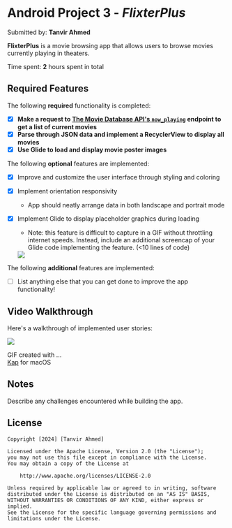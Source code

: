 # Android Project 3 - *FlixterPlus*

Submitted by: **Tanvir Ahmed**

**FlixterPlus** is a movie browsing app that allows users to browse movies currently playing in theaters.

Time spent: **2** hours spent in total

## Required Features

The following **required** functionality is completed:

- [X] **Make a request to [The Movie Database API's `now_playing`](https://developers.themoviedb.org/3/movies/get-now-playing) endpoint to get a list of current movies**
- [X] **Parse through JSON data and implement a RecyclerView to display all movies**
- [X] **Use Glide to load and display movie poster images**

The following **optional** features are implemented:

- [X] Improve and customize the user interface through styling and coloring
- [X] Implement orientation responsivity
  - App should neatly arrange data in both landscape and portrait mode
- [X] Implement Glide to display placeholder graphics during loading
  - Note: this feature is difficult to capture in a GIF without throttling internet speeds.  Instead, include an additional screencap of your Glide code implementing the feature.  (<10 lines of code)
  <img src='https://github.com/user-attachments/assets/78bea10d-b8dc-43ee-b2df-4373f0cccb4d'/>


The following **additional** features are implemented:

- [ ] List anything else that you can get done to improve the app functionality!

## Video Walkthrough

Here's a walkthrough of implemented user stories:

<img src= 'https://github.com/user-attachments/assets/f72ffe3a-64d6-4ce9-a142-4a98664cb7ef'/>

<!-- Replace this with whatever GIF tool you used! --> 
GIF created with ...  
[Kap](https://getkap.co/) for macOS


## Notes

Describe any challenges encountered while building the app.

## License

    Copyright [2024] [Tanvir Ahmed]

    Licensed under the Apache License, Version 2.0 (the "License");
    you may not use this file except in compliance with the License.
    You may obtain a copy of the License at

        http://www.apache.org/licenses/LICENSE-2.0

    Unless required by applicable law or agreed to in writing, software
    distributed under the License is distributed on an "AS IS" BASIS,
    WITHOUT WARRANTIES OR CONDITIONS OF ANY KIND, either express or implied.
    See the License for the specific language governing permissions and
    limitations under the License.
